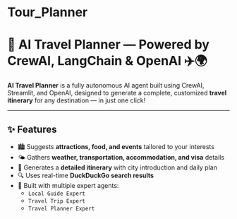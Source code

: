 # Tour_Planner
# 🧭 AI Travel Planner — Powered by CrewAI, LangChain & OpenAI ✈️🌍

**AI Travel Planner** is a fully autonomous AI agent built using CrewAI, Streamlit, and OpenAI, designed to generate a complete, customized **travel itinerary** for any destination — in just one click!

---

## ✨ Features

- 🏙️ Suggests **attractions, food, and events** tailored to your interests
- 🌤️ Gathers **weather, transportation, accommodation, and visa** details
- 📝 Generates a **detailed itinerary** with city introduction and daily plan
- 🔍 Uses real-time **DuckDuckGo search results**
- 🤖 Built with multiple expert agents:
  - `Local Guide Expert`
  - `Travel Trip Expert`
  - `Travel Planner Expert`
